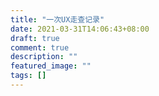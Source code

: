 ```yaml
---
title: "一次UX走查记录"
date: 2021-03-31T14:06:43+08:00
draft: true
comment: true
description: ""
featured_image: "" 
tags: []
---
```


